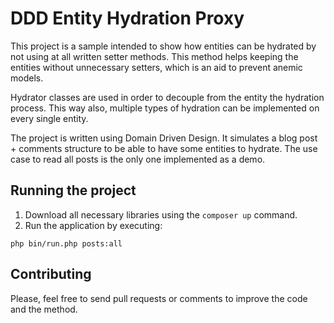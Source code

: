 # DDD Entity Hydration Proxy

This project is a sample intended to show how entities can be hydrated by not using at all written setter methods. This method helps keeping the entities without unnecessary setters, which is an aid to prevent anemic models.

Hydrator classes are used in order to decouple from the entity the hydration process. This way also, multiple types of hydration can be implemented on every single entity.

The project is written using Domain Driven Design. It simulates a blog post + comments structure to be able to have some entities to hydrate. The use case to read all posts is the only one implemented as a demo.

## Running the project
1. Download all necessary libraries using the `composer up` command.
2. Run the application by executing:
```
php bin/run.php posts:all
```

## Contributing
Please, feel free to send pull requests or comments to improve the code and the method.
